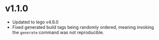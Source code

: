 # v1.1.0

- Updated to lego v4.6.0
- Fixed generated build tags being randomly ordered, meaning invoking the `generate` command was not reproducible.
